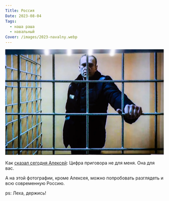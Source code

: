 ```yaml
---
Title: Россия
Date: 2023-08-04
Tags:
  - наша раша
  - навальный
Cover: /images/2023-navalny.webp
---
```


![Навальный](images/2023-navalny@2x.webp)

Как [сказал сегодня Алексей][n]: Цифра приговора не для меня. Она для вас.

А на этой фотографии, кроме Алексея, можно попробовать разглядеть и всю современную Россию.

ps: Леха, держись!  

[n]: https://meduza.io/news/2023/08/04/tsifra-prigovora-ne-dlya-menya-ona-dlya-vas-navalnyy-o-19-letnem-sroke